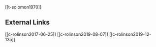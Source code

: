 [[t-solomon1970]]

## External Links
[[c-rolinson2017-06-25]]
[[c-rolinson2019-08-07]]
[[c-rolinson2019-12-13a]]